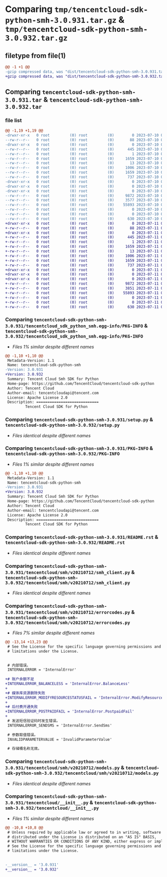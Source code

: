 # Comparing `tmp/tencentcloud-sdk-python-smh-3.0.931.tar.gz` & `tmp/tencentcloud-sdk-python-smh-3.0.932.tar.gz`

## filetype from file(1)

```diff
@@ -1 +1 @@
-gzip compressed data, was "dist/tencentcloud-sdk-python-smh-3.0.931.tar", last modified: Mon Jul 10 00:49:47 2023, max compression
+gzip compressed data, was "dist/tencentcloud-sdk-python-smh-3.0.932.tar", last modified: Tue Jul 11 00:55:08 2023, max compression
```

## Comparing `tencentcloud-sdk-python-smh-3.0.931.tar` & `tencentcloud-sdk-python-smh-3.0.932.tar`

### file list

```diff
@@ -1,19 +1,19 @@
-drwxr-xr-x   0 root         (0) root         (0)        0 2023-07-10 00:49:47.000000 tencentcloud-sdk-python-smh-3.0.931/
--rw-r--r--   0 root         (0) root         (0)       88 2023-07-10 00:49:47.000000 tencentcloud-sdk-python-smh-3.0.931/setup.cfg
-drwxr-xr-x   0 root         (0) root         (0)        0 2023-07-10 00:49:47.000000 tencentcloud-sdk-python-smh-3.0.931/tencentcloud_sdk_python_smh.egg-info/
--rw-r--r--   0 root         (0) root         (0)      445 2023-07-10 00:49:47.000000 tencentcloud-sdk-python-smh-3.0.931/tencentcloud_sdk_python_smh.egg-info/SOURCES.txt
--rw-r--r--   0 root         (0) root         (0)        1 2023-07-10 00:49:47.000000 tencentcloud-sdk-python-smh-3.0.931/tencentcloud_sdk_python_smh.egg-info/dependency_links.txt
--rw-r--r--   0 root         (0) root         (0)     1659 2023-07-10 00:49:47.000000 tencentcloud-sdk-python-smh-3.0.931/tencentcloud_sdk_python_smh.egg-info/PKG-INFO
--rw-r--r--   0 root         (0) root         (0)       13 2023-07-10 00:49:47.000000 tencentcloud-sdk-python-smh-3.0.931/tencentcloud_sdk_python_smh.egg-info/top_level.txt
--rw-r--r--   0 root         (0) root         (0)     1006 2023-07-10 00:49:47.000000 tencentcloud-sdk-python-smh-3.0.931/setup.py
--rw-r--r--   0 root         (0) root         (0)     1659 2023-07-10 00:49:47.000000 tencentcloud-sdk-python-smh-3.0.931/PKG-INFO
--rw-r--r--   0 root         (0) root         (0)      737 2023-07-10 00:49:47.000000 tencentcloud-sdk-python-smh-3.0.931/README.rst
-drwxr-xr-x   0 root         (0) root         (0)        0 2023-07-10 00:49:47.000000 tencentcloud-sdk-python-smh-3.0.931/tencentcloud/
-drwxr-xr-x   0 root         (0) root         (0)        0 2023-07-10 00:49:47.000000 tencentcloud-sdk-python-smh-3.0.931/tencentcloud/smh/
-drwxr-xr-x   0 root         (0) root         (0)        0 2023-07-10 00:49:47.000000 tencentcloud-sdk-python-smh-3.0.931/tencentcloud/smh/v20210712/
--rw-r--r--   0 root         (0) root         (0)     9872 2023-07-10 00:49:47.000000 tencentcloud-sdk-python-smh-3.0.931/tencentcloud/smh/v20210712/smh_client.py
--rw-r--r--   0 root         (0) root         (0)     3577 2023-07-10 00:49:47.000000 tencentcloud-sdk-python-smh-3.0.931/tencentcloud/smh/v20210712/errorcodes.py
--rw-r--r--   0 root         (0) root         (0)    55893 2023-07-10 00:49:47.000000 tencentcloud-sdk-python-smh-3.0.931/tencentcloud/smh/v20210712/models.py
--rw-r--r--   0 root         (0) root         (0)        0 2023-07-10 00:49:47.000000 tencentcloud-sdk-python-smh-3.0.931/tencentcloud/smh/v20210712/__init__.py
--rw-r--r--   0 root         (0) root         (0)        0 2023-07-10 00:49:47.000000 tencentcloud-sdk-python-smh-3.0.931/tencentcloud/smh/__init__.py
--rw-r--r--   0 root         (0) root         (0)      630 2023-07-10 00:49:47.000000 tencentcloud-sdk-python-smh-3.0.931/tencentcloud/__init__.py
+drwxr-xr-x   0 root         (0) root         (0)        0 2023-07-11 00:55:08.000000 tencentcloud-sdk-python-smh-3.0.932/
+-rw-r--r--   0 root         (0) root         (0)       88 2023-07-11 00:55:08.000000 tencentcloud-sdk-python-smh-3.0.932/setup.cfg
+drwxr-xr-x   0 root         (0) root         (0)        0 2023-07-11 00:55:08.000000 tencentcloud-sdk-python-smh-3.0.932/tencentcloud_sdk_python_smh.egg-info/
+-rw-r--r--   0 root         (0) root         (0)      445 2023-07-11 00:55:08.000000 tencentcloud-sdk-python-smh-3.0.932/tencentcloud_sdk_python_smh.egg-info/SOURCES.txt
+-rw-r--r--   0 root         (0) root         (0)        1 2023-07-11 00:55:08.000000 tencentcloud-sdk-python-smh-3.0.932/tencentcloud_sdk_python_smh.egg-info/dependency_links.txt
+-rw-r--r--   0 root         (0) root         (0)     1659 2023-07-11 00:55:08.000000 tencentcloud-sdk-python-smh-3.0.932/tencentcloud_sdk_python_smh.egg-info/PKG-INFO
+-rw-r--r--   0 root         (0) root         (0)       13 2023-07-11 00:55:08.000000 tencentcloud-sdk-python-smh-3.0.932/tencentcloud_sdk_python_smh.egg-info/top_level.txt
+-rw-r--r--   0 root         (0) root         (0)     1006 2023-07-11 00:55:08.000000 tencentcloud-sdk-python-smh-3.0.932/setup.py
+-rw-r--r--   0 root         (0) root         (0)     1659 2023-07-11 00:55:08.000000 tencentcloud-sdk-python-smh-3.0.932/PKG-INFO
+-rw-r--r--   0 root         (0) root         (0)      737 2023-07-11 00:55:08.000000 tencentcloud-sdk-python-smh-3.0.932/README.rst
+drwxr-xr-x   0 root         (0) root         (0)        0 2023-07-11 00:55:08.000000 tencentcloud-sdk-python-smh-3.0.932/tencentcloud/
+drwxr-xr-x   0 root         (0) root         (0)        0 2023-07-11 00:55:08.000000 tencentcloud-sdk-python-smh-3.0.932/tencentcloud/smh/
+drwxr-xr-x   0 root         (0) root         (0)        0 2023-07-11 00:55:08.000000 tencentcloud-sdk-python-smh-3.0.932/tencentcloud/smh/v20210712/
+-rw-r--r--   0 root         (0) root         (0)     9872 2023-07-11 00:55:08.000000 tencentcloud-sdk-python-smh-3.0.932/tencentcloud/smh/v20210712/smh_client.py
+-rw-r--r--   0 root         (0) root         (0)     3851 2023-07-11 00:55:08.000000 tencentcloud-sdk-python-smh-3.0.932/tencentcloud/smh/v20210712/errorcodes.py
+-rw-r--r--   0 root         (0) root         (0)    55893 2023-07-11 00:55:08.000000 tencentcloud-sdk-python-smh-3.0.932/tencentcloud/smh/v20210712/models.py
+-rw-r--r--   0 root         (0) root         (0)        0 2023-07-11 00:55:08.000000 tencentcloud-sdk-python-smh-3.0.932/tencentcloud/smh/v20210712/__init__.py
+-rw-r--r--   0 root         (0) root         (0)        0 2023-07-11 00:55:08.000000 tencentcloud-sdk-python-smh-3.0.932/tencentcloud/smh/__init__.py
+-rw-r--r--   0 root         (0) root         (0)      630 2023-07-11 00:55:08.000000 tencentcloud-sdk-python-smh-3.0.932/tencentcloud/__init__.py
```

### Comparing `tencentcloud-sdk-python-smh-3.0.931/tencentcloud_sdk_python_smh.egg-info/PKG-INFO` & `tencentcloud-sdk-python-smh-3.0.932/tencentcloud_sdk_python_smh.egg-info/PKG-INFO`

 * *Files 1% similar despite different names*

```diff
@@ -1,10 +1,10 @@
 Metadata-Version: 1.1
 Name: tencentcloud-sdk-python-smh
-Version: 3.0.931
+Version: 3.0.932
 Summary: Tencent Cloud Smh SDK for Python
 Home-page: https://github.com/TencentCloud/tencentcloud-sdk-python
 Author: Tencent Cloud
 Author-email: tencentcloudapi@tencent.com
 License: Apache License 2.0
 Description: ============================
         Tencent Cloud SDK for Python
```

### Comparing `tencentcloud-sdk-python-smh-3.0.931/setup.py` & `tencentcloud-sdk-python-smh-3.0.932/setup.py`

 * *Files identical despite different names*

### Comparing `tencentcloud-sdk-python-smh-3.0.931/PKG-INFO` & `tencentcloud-sdk-python-smh-3.0.932/PKG-INFO`

 * *Files 1% similar despite different names*

```diff
@@ -1,10 +1,10 @@
 Metadata-Version: 1.1
 Name: tencentcloud-sdk-python-smh
-Version: 3.0.931
+Version: 3.0.932
 Summary: Tencent Cloud Smh SDK for Python
 Home-page: https://github.com/TencentCloud/tencentcloud-sdk-python
 Author: Tencent Cloud
 Author-email: tencentcloudapi@tencent.com
 License: Apache License 2.0
 Description: ============================
         Tencent Cloud SDK for Python
```

### Comparing `tencentcloud-sdk-python-smh-3.0.931/README.rst` & `tencentcloud-sdk-python-smh-3.0.932/README.rst`

 * *Files identical despite different names*

### Comparing `tencentcloud-sdk-python-smh-3.0.931/tencentcloud/smh/v20210712/smh_client.py` & `tencentcloud-sdk-python-smh-3.0.932/tencentcloud/smh/v20210712/smh_client.py`

 * *Files identical despite different names*

### Comparing `tencentcloud-sdk-python-smh-3.0.931/tencentcloud/smh/v20210712/errorcodes.py` & `tencentcloud-sdk-python-smh-3.0.932/tencentcloud/smh/v20210712/errorcodes.py`

 * *Files 7% similar despite different names*

```diff
@@ -13,14 +13,23 @@
 # See the License for the specific language governing permissions and
 # limitations under the License.
 
 
 # 内部错误。
 INTERNALERROR = 'InternalError'
 
+# 账户余额不足
+INTERNALERROR_BALANCELESS = 'InternalError.BalanceLess'
+
+# 媒体库资源删除失败
+INTERNALERROR_MODIFYRESOURCESTATUSFAIL = 'InternalError.ModifyResourceStatusFail'
+
+# 后付费开通失败
+INTERNALERROR_POSTPAIDFAIL = 'InternalError.PostpaidFail'
+
 # 发送短信验证码时发生错误。
 INTERNALERROR_SENDSMS = 'InternalError.SendSms'
 
 # 参数取值错误。
 INVALIDPARAMETERVALUE = 'InvalidParameterValue'
 
 # 存储桶名称无效。
```

### Comparing `tencentcloud-sdk-python-smh-3.0.931/tencentcloud/smh/v20210712/models.py` & `tencentcloud-sdk-python-smh-3.0.932/tencentcloud/smh/v20210712/models.py`

 * *Files identical despite different names*

### Comparing `tencentcloud-sdk-python-smh-3.0.931/tencentcloud/__init__.py` & `tencentcloud-sdk-python-smh-3.0.932/tencentcloud/__init__.py`

 * *Files 1% similar despite different names*

```diff
@@ -10,8 +10,8 @@
 # Unless required by applicable law or agreed to in writing, software
 # distributed under the License is distributed on an "AS IS" BASIS,
 # WITHOUT WARRANTIES OR CONDITIONS OF ANY KIND, either express or implied.
 # See the License for the specific language governing permissions and
 # limitations under the License.
 
 
-__version__ = '3.0.931'
+__version__ = '3.0.932'
```

